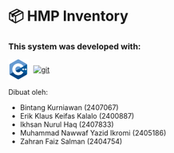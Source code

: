 <h1> 📦 HMP Inventory </h1>

<h3>This system was developed with:</h3>
<div style="display: flex; align-items: center; gap: 10px;">
  <img src="https://raw.githubusercontent.com/devicons/devicon/master/icons/cplusplus/cplusplus-original.svg" alt="cplusplus" width="40" height="40"/>
  <a href="https://git-scm.com/" target="_blank" rel="noreferrer">
    <img src="https://www.vectorlogo.zone/logos/git-scm/git-scm-icon.svg" alt="git" width="40" height="40"/>
  </a>
</div>
<br>
Dibuat oleh:
<ul>
  <li>Bintang Kurniawan (2407067)</li>
  <li>Erik Klaus Keifas Kalalo (2400887)</li>
  <li>Ikhsan Nurul Haq (2407833)</li>
  <li>Muhammad Nawwaf Yazid Ikromi (2405186)</li>
  <li>Zahran Faiz Salman (2404754)</li>
</ul>
